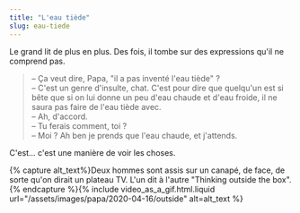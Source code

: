 ```yaml
---
title: "L'eau tiède"
slug: eau-tiede
---
```


Le grand lit de plus en plus. Des fois, il tombe sur des expressions qu'il ne
comprend pas.

> – Ça veut dire, Papa, "il a pas inventé l'eau tiède" ?  
> – C'est un genre d'insulte, chat. C'est pour dire que quelqu'un est si bête
> que si on lui donne un peu d'eau chaude et d'eau froide, il ne saura pas faire
> de l'eau tiède avec.  
> – Ah, d'accord.  
> – Tu ferais comment, toi ?  
> – Moi ? Ah ben je prends que l'eau chaude, et j'attends.

C'est… c'est une manière de voir les choses.

{% capture alt_text%}Deux hommes sont assis sur un canapé, de face, de sorte
qu'on dirait un plateau TV. L'un dit à l'autre "Thinking outside the
box".{% endcapture %}{% include video_as_a_gif.html.liquid
url="/assets/images/papa/2020-04-16/outside"
alt=alt_text
%}
